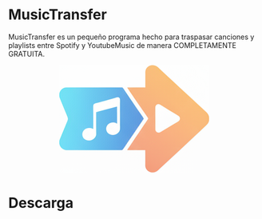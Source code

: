 # MusicTransfer
MusicTransfer es un pequeño programa hecho para traspasar canciones y playlists entre Spotify  y YoutubeMusic de manera COMPLETAMENTE GRATUITA.

<p align="center">
  <img src="media/logo.png" alt="Diagrama" width="300">
</p>

# Descarga  

